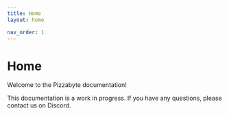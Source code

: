```yaml
---
title: Home
layout: home

nav_order: 1
---
```


# Home

Welcome to the Pizzabyte documentation!

This documentation is a work in progress. If you have any questions, please contact us on Discord.
